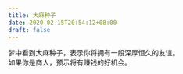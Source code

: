 ```yaml
---
title: 大麻种子
date: 2020-02-15T20:54:12+08:00
draft: false
---
```


梦中看到大麻种子，表示你将拥有一段深厚恒久的友谊。<br>
如果你是商人，预示将有赚钱的好机会。<br>
